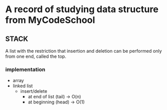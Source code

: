 # A record of studying data structure from MyCodeSchool

## STACK
A list with the restriction that insertion and deletion can be performed only from one end, called the top.
### implementation
- array
- linked list
  - insert/delete
    - at end of list (tail) -> O(n)
    - at beginning (head) -> O(1)
